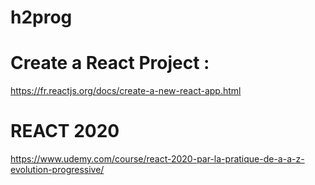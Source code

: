 # h2prog

# Create a React Project : 
https://fr.reactjs.org/docs/create-a-new-react-app.html

# REACT 2020
https://www.udemy.com/course/react-2020-par-la-pratique-de-a-a-z-evolution-progressive/

